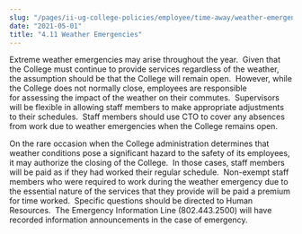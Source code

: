 ```yaml
---
slug: "/pages/ii-ug-college-policies/employee/time-away/weather-emergencies"
date: "2021-05-01"
title: "4.11 Weather Emergencies"
---
```


Extreme weather emergencies may arise throughout the year.  Given that the College must continue to provide services regardless of the weather, the assumption should be that the College will remain open.  However, while the College does not normally close, employees are responsible for assessing the impact of the weather on their commutes.  Supervisors will be flexible in allowing staff members to make appropriate adjustments to their schedules.  Staff members should use CTO to cover any absences from work due to weather emergencies when the College remains open.

On the rare occasion when the College administration determines that weather conditions pose a significant hazard to the safety of its employees, it may authorize the closing of the College.  In those cases, staff members will be paid as if they had worked their regular schedule.  Non-exempt staff members who were required to work during the weather emergency due to the essential nature of the services that they provide will be paid a premium for time worked.  Specific questions should be directed to Human Resources.  The Emergency Information Line (802.443.2500) will have recorded information announcements in the case of emergency.
